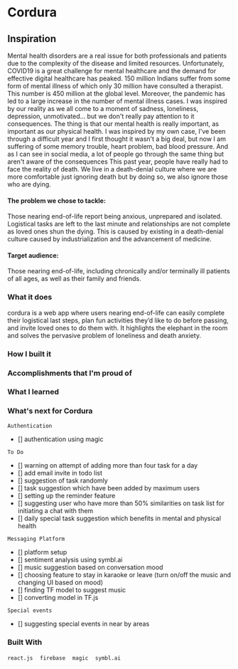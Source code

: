 # Cordura


## Inspiration

Mental health disorders are a real issue for both professionals and patients due to the complexity of the disease and limited resources. Unfortunately, COVID19 is a great challenge for mental healthcare and the demand for effective digital healthcare has peaked.
150 million Indians suffer from some form of mental illness of which only 30 million have consulted a therapist. This number is 450 million at the global level. Moreover, the pandemic has led to a large increase in the number of mental illness cases.
I was inspired by our reality as we all come to a moment of sadness, loneliness, depression, unmotivated... but we don't really pay attention to it consequences. The thing is that our mental health is really important, as important as our physical health. I was inspired by my own case, I've been through a difficult year and I first thought it wasn't a big deal, but now I am suffering of some memory trouble, heart problem, bad blood pressure. And as I can see in social media, a lot of people go through the same thing but aren't aware of the consequences
This past year, people have really had to face the reality of death. We live in a death-denial culture where we are more comfortable just ignoring death but by doing so, we also ignore those who are dying.

#### The problem we chose to tackle:

Those nearing end-of-life report being anxious, unprepared and isolated. Logistical tasks are left to the last minute and relationships are not complete as loved ones shun the dying. This is caused by existing in a death-denial culture caused by industrialization and the advancement of medicine.

#### Target audience:

Those nearing end-of-life, including chronically and/or terminally ill patients of all ages, as well as their family and friends.

### What it does

cordura is a web app where users nearing end-of-life can easily complete their logistical last steps, plan fun activities they’d like to do before passing, and invite loved ones to do them with. It highlights the elephant in the room and solves the pervasive problem of loneliness and death anxiety. 

### How I built it



### Accomplishments that I'm proud of



### What I learned



### What's next for Cordura

`Authentication`
- [] authentication using magic

`To Do`
- [] warning on attempt of adding more than four task for a day
- [] add email invite in todo list
- [] suggestion of task randomly
- [] task suggestion which have been added by maximum users
- [] setting up the reminder feature
- [] suggesting user who have more than 50% similarities on task list for initiating a chat with them
- [] daily special task suggestion which benefits in mental and physical health


`Messaging Platform`
- [] platform setup
- [] sentiment analysis using symbl.ai
- [] music suggestion based on conversation mood
- [] choosing feature to stay in karaoke or leave (turn on/off the music and changing UI based on mood)
- [] finding TF model to suggest music
- [] converting model in TF.js

`Special events`

- [] suggesting special events in near by areas

 

### Built With

`react.js`&nbsp; &nbsp; `firebase`&nbsp; &nbsp; `magic`&nbsp; &nbsp; `symbl.ai`